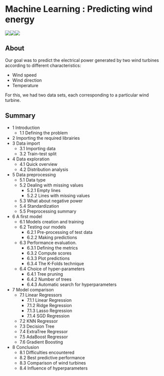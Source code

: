 # Machine Learning : Predicting wind energy

<img src="https://img.shields.io/badge/python%20-%2314354C.svg?&style=flat-square&logo=python&logoColor=white"/><img src="https://img.shields.io/badge/Jupyter%20-%23F37626.svg?&style=flat-square&logo=Jupyter&logoColor=white" /><img src="https://img.shields.io/badge/scikit--learn-%23F7931E.svg?style=flat-square&logo=scikit-learn&logoColor=white"/>

## About 

Our goal was to predict the electrical power generated by two wind turbines according to different characteristics:   
- Wind speed
- Wind direction
- Temperature 

For this, we had two data sets, each corresponding to a particular wind turbine.

## Summary 

- 1  Introduction  
  - 1.1  Defining the problem  
- 2  Importing the required librairies  
- 3  Data import  
  - 3.1  Importing data  
  - 3.2  Train-test split  
- 4  Data exploration  
  - 4.1  Quick overview  
  - 4.2  Distribution analysis  
- 5  Data preprocessing  
  - 5.1  Data type  
  - 5.2  Dealing with missing values  
    - 5.2.1  Empty lines  
    - 5.2.2  Lines with missing values  
  - 5.3  What about negative power  
  - 5.4  Standardization  
  - 5.5  Preprocessing summary  
- 6  A first model  
  - 6.1  Models creation and training  
  - 6.2  Testing our models  
    - 6.2.1  Pre-processing of test data  
    - 6.2.2  Making predictions  
  - 6.3  Performance evaluation.  
    - 6.3.1  Defining the metrics  
    - 6.3.2  Compute scores  
    - 6.3.3  Plot predictions  
    - 6.3.4  The K-Folds technique  
  - 6.4  Choice of hyper-parameters  
    - 6.4.1  Tree pruning  
    - 6.4.2  Number of trees  
    - 6.4.3  Automatic search for hyperparameters  
- 7  Model comparison  
  - 7.1  Linear Regressors  
    - 7.1.1  Linear Regression  
    - 7.1.2  Ridge Regression  
    - 7.1.3  Lasso Regression  
    - 7.1.4  SGD Regression  
  - 7.2  KNN Regressor  
  - 7.3  Decision Tree  
  - 7.4  ExtraTree Regressor  
  - 7.5  AdaBoost Regressor  
  - 7.6  Gradient Boosting  
- 8  Conclusion  
  - 8.1  Difficulties encountered  
  - 8.2  Best predictive performance  
  - 8.3  Comparison of wind turbines  
  - 8.4  Influence of hyperparameters  
